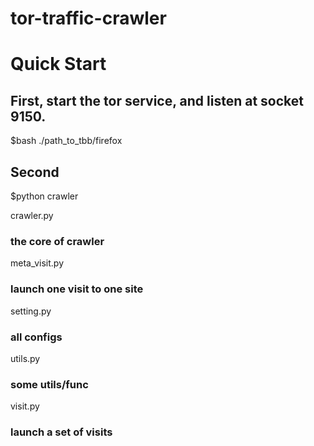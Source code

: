 # tor-traffic-crawler

# Quick Start

## First, start the tor service, and listen at socket 9150.
$bash ./path_to_tbb/firefox

## Second 
$python crawler


crawler.py
### the core of crawler

meta_visit.py
### launch one visit to one site

setting.py
### all configs

utils.py
### some utils/func

visit.py
### launch a set of visits
